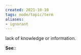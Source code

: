 ```yaml
---
created: 2021-10-10
tags: node/topic/term
aliases:
- ignorant
---
```


lack of knowledge or information.

**See**:: 

